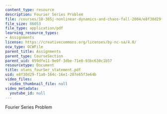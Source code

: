 ```yaml
---
content_type: resource
description: Fourier Series Problem
file: /courses/18-385j-nonlinear-dynamics-and-chaos-fall-2004/e8f30d29f1a0164c16e1287e65f3e64b_otans_fourSer_statement.pdf
file_size: 86053
file_type: application/pdf
learning_resource_types:
- Assignments
license: https://creativecommons.org/licenses/by-nc-sa/4.0/
ocw_type: OCWFile
parent_title: Assignments
parent_type: CourseSection
parent_uid: 659dfe11-9e0f-3dbe-71e8-93bc630c1b57
resourcetype: Document
title: otans_fourSer_statement.pdf
uid: e8f30d29-f1a0-164c-16e1-287e65f3e64b
video_files:
  video_thumbnail_file: null
video_metadata:
  youtube_id: null
---
```

Fourier Series Problem